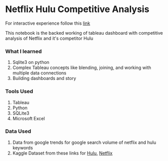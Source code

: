 # Netflix Hulu Competitive Analysis 
For interactive experience follow this [link](https://public.tableau.com/app/profile/kriti.saxena3216/viz/NetflixandHuluAnalysis/Story1)

This notebook is the backed working of tableau dashboard with competitive analysis of Netflix and it's competitor Hulu

### What I learned
1. Sqlite3 on python 
2. Complex Tableau concepts like blending, joining, and working with multiple data connections 
3. Building dashboards and story 

### Tools Used 
1. Tableau 
2. Python 
3. SQLite3
4. Microsoft Excel

### Data Used 
1. Data from google trends for google search volume of netflix and hulu keywords
2. Kaggle Dataset from these links for [Hulu](https://www.kaggle.com/datasets/shivamb/hulu-movies-and-tv-shows), [Netflix](https://www.kaggle.com/datasets/shivamb/netflix-shows)
